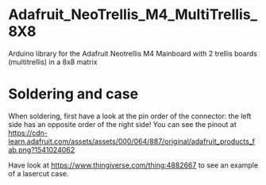 # Adafruit_NeoTrellis_M4_MultiTrellis_8X8
Arduino library for the Adafruit Neotrellis M4 Mainboard with 2 trellis boards (multitrellis) in a 8x8 matrix

# Soldering and case
When soldering, first have a look at the pin order of the connector: the left side has an opposite order of the right side!
You can see the pinout at https://cdn-learn.adafruit.com/assets/assets/000/064/887/original/adafruit_products_fab.png?1541024062

Have look at https://www.thingiverse.com/thing:4882667 to see an example of a lasercut case.

